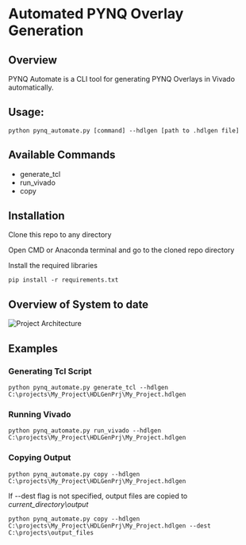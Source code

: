 # Automated PYNQ Overlay Generation

## Overview 

PYNQ Automate is a CLI tool for generating PYNQ Overlays in Vivado automatically.

## Usage:

```python pynq_automate.py [command] --hdlgen [path to .hdlgen file]```

## Available Commands

- generate_tcl
- run_vivado
- copy

## Installation

Clone this repo to any directory

Open CMD or Anaconda terminal and go to the cloned repo directory

Install the required libraries

```pip install -r requirements.txt```


## Overview of System to date

![Project Architecture](docs/Automation_Architecture.png)

## Examples

### Generating Tcl Script

```python pynq_automate.py generate_tcl --hdlgen C:\projects\My_Project\HDLGenPrj\My_Project.hdlgen```

### Running Vivado

```python pynq_automate.py run_vivado --hdlgen C:\projects\My_Project\HDLGenPrj\My_Project.hdlgen```

### Copying Output

```python pynq_automate.py copy --hdlgen C:\projects\My_Project\HDLGenPrj\My_Project.hdlgen```

If --dest flag is not specified, output files are copied to *current_directory\output*

```python pynq_automate.py copy --hdlgen C:\projects\My_Project\HDLGenPrj\My_Project.hdlgen --dest C:\projects\output_files```
